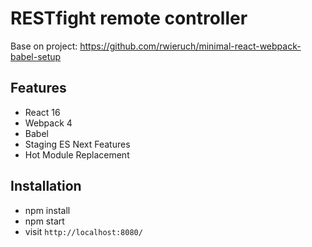 # RESTfight remote controller

Base on project:
https://github.com/rwieruch/minimal-react-webpack-babel-setup

## Features

* React 16
* Webpack 4
* Babel
* Staging ES Next Features
* Hot Module Replacement

## Installation

* npm install
* npm start
* visit `http://localhost:8080/`
